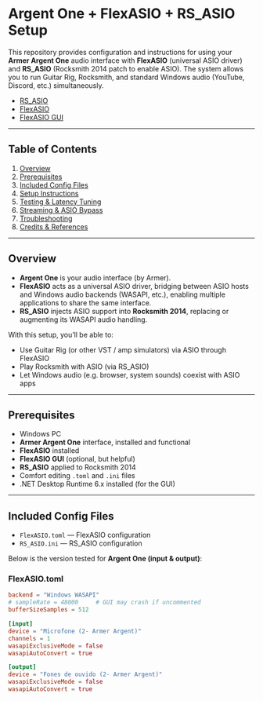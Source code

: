 # Argent One + FlexASIO + RS_ASIO Setup

This repository provides configuration and instructions for using your **Armer Argent One** audio interface with **FlexASIO** (universal ASIO driver) and **RS_ASIO** (Rocksmith 2014 patch to enable ASIO). The system allows you to run Guitar Rig, Rocksmith, and standard Windows audio (YouTube, Discord, etc.) simultaneously.

- [RS_ASIO](https://github.com/mdias/rs_asio)  
- [FlexASIO](https://github.com/dechamps/FlexASIO)  
- [FlexASIO GUI](https://github.com/flipswitchingmonkey/FlexASIO_GUI)  

---

## Table of Contents

1. [Overview](#overview)  
2. [Prerequisites](#prerequisites)  
3. [Included Config Files](#included-config-files)  
4. [Setup Instructions](#setup-instructions)  
5. [Testing & Latency Tuning](#testing--latency-tuning)  
6. [Streaming & ASIO Bypass](#streaming--asio-bypass)  
7. [Troubleshooting](#troubleshooting)  
8. [Credits & References](#credits--references)

---

## Overview

- **Argent One** is your audio interface (by Armer).  
- **FlexASIO** acts as a universal ASIO driver, bridging between ASIO hosts and Windows audio backends (WASAPI, etc.), enabling multiple applications to share the same interface.  
- **RS_ASIO** injects ASIO support into **Rocksmith 2014**, replacing or augmenting its WASAPI audio handling.

With this setup, you’ll be able to:

- Use Guitar Rig (or other VST / amp simulators) via ASIO through FlexASIO  
- Play Rocksmith with ASIO (via RS_ASIO)  
- Let Windows audio (e.g. browser, system sounds) coexist with ASIO apps  

---

## Prerequisites

- Windows PC  
- **Armer Argent One** interface, installed and functional  
- **FlexASIO** installed  
- **FlexASIO GUI** (optional, but helpful)  
- **RS_ASIO** applied to Rocksmith 2014  
- Comfort editing `.toml` and `.ini` files  
- .NET Desktop Runtime 6.x installed (for the GUI)  

---

## Included Config Files

- `FlexASIO.toml` — FlexASIO configuration  
- `RS_ASIO.ini` — RS_ASIO configuration  

Below is the version tested for **Argent One (input & output)**:

### FlexASIO.toml

```toml
backend = "Windows WASAPI"
# sampleRate = 48000     # GUI may crash if uncommented
bufferSizeSamples = 512

[input]
device = "Microfone (2- Armer Argent)"
channels = 1
wasapiExclusiveMode = false
wasapiAutoConvert = true

[output]
device = "Fones de ouvido (2- Armer Argent)"
wasapiExclusiveMode = false
wasapiAutoConvert = true
